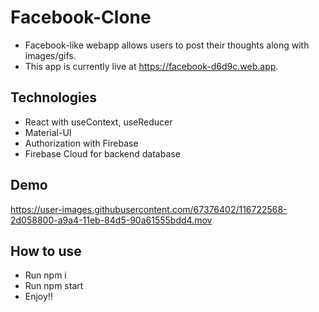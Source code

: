 # Facebook-Clone
- Facebook-like webapp allows users to post their thoughts along with images/gifs. 
- This app is currently live at https://facebook-d6d9c.web.app.

## Technologies
- React with useContext, useReducer
- Material-UI
- Authorization with Firebase
- Firebase Cloud for backend database

## Demo


https://user-images.githubusercontent.com/67376402/116722568-2d058800-a9a4-11eb-84d5-90a61555bdd4.mov



## How to use
- Run npm i
- Run npm start
- Enjoy!!



